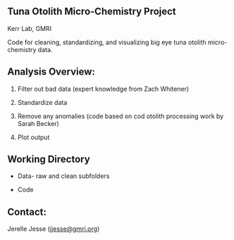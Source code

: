 ## Tuna Otolith Micro-Chemistry Project

Kerr Lab, GMRI

Code for cleaning, standardizing, and visualizing big eye tuna otolith micro-chemistry data.

## Analysis Overview:

1.  Filter out bad data (expert knowledge from Zach Whitener)

2.  Standardize data

3.  Remove any anomalies (code based on cod otolith processing work by Sarah Becker)

4.  Plot output

## Working Directory

-   Data- raw and clean subfolders

-   Code

## Contact:

Jerelle Jesse ([jjesse\@gmri.org](mailto:jjesse@gmri.org))
